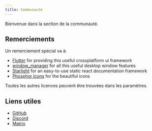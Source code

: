 ```yaml
---
title: Communauté
---
```


Bienvenue dans la section de la communauté.

## Remerciements

Un remerciement spécial va à:

- [Flutter](https://github.com/flutter/flutter) for providing this useful crossplatform ui framework
- [window_manager](https://github.com/leanflutter/window_manager) for all this useful desktop window features
- [Starlight](https://github.com/withastro/starlight) for an easy-to-use static react documentation framework
- [Phosphor Icons](https://phosphoricons.com/) for the beautiful icons

Toutes les autres licences peuvent être trouvées dans les paramètres.

## Liens utiles

- [GitHub](https://github.com/LinwoodDev/Butterfly)
- [Discord](https://go.linwood.dev/discord)
- [Matrix](https://go.linwood.dev/matrix)
